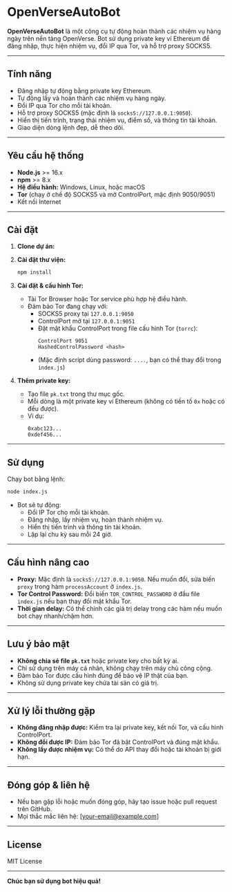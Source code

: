 # OpenVerseAutoBot

**OpenVerseAutoBot** là một công cụ tự động hoàn thành các nhiệm vụ hàng ngày trên nền tảng OpenVerse. Bot sử dụng private key ví Ethereum để đăng nhập, thực hiện nhiệm vụ, đổi IP qua Tor, và hỗ trợ proxy SOCKS5.

---

## Tính năng

- Đăng nhập tự động bằng private key Ethereum.
- Tự động lấy và hoàn thành các nhiệm vụ hàng ngày.
- Đổi IP qua Tor cho mỗi tài khoản.
- Hỗ trợ proxy SOCKS5 (mặc định là `socks5://127.0.0.1:9050`).
- Hiển thị tiến trình, trạng thái nhiệm vụ, điểm số, và thông tin tài khoản.
- Giao diện dòng lệnh đẹp, dễ theo dõi.

---

## Yêu cầu hệ thống

- **Node.js** >= 16.x
- **npm** >= 8.x
- **Hệ điều hành:** Windows, Linux, hoặc macOS
- **Tor** (chạy ở chế độ SOCKS5 và mở ControlPort, mặc định 9050/9051)
- Kết nối Internet

---

## Cài đặt

1. **Clone dự án:**

2. **Cài đặt thư viện:**
   ```bash
   npm install
   ```

3. **Cài đặt & cấu hình Tor:**
   - Tải Tor Browser hoặc Tor service phù hợp hệ điều hành.
   - Đảm bảo Tor đang chạy với:
     - SOCKS5 proxy tại `127.0.0.1:9050`
     - ControlPort mở tại `127.0.0.1:9051`
     - Đặt mật khẩu ControlPort trong file cấu hình Tor (`torrc`):
       ```
       ControlPort 9051
       HashedControlPassword <hash>
       ```
     - (Mặc định script dùng password: `....`, bạn có thể thay đổi trong `index.js`)

4. **Thêm private key:**
   - Tạo file `pk.txt` trong thư mục gốc.
   - Mỗi dòng là một private key ví Ethereum (không có tiền tố `0x` hoặc có đều được).
   - Ví dụ:
     ```
     0xabc123...
     0xdef456...
     ```

---

## Sử dụng

Chạy bot bằng lệnh:
```bash
node index.js
```

- Bot sẽ tự động:
  - Đổi IP Tor cho mỗi tài khoản.
  - Đăng nhập, lấy nhiệm vụ, hoàn thành nhiệm vụ.
  - Hiển thị tiến trình và thông tin tài khoản.
  - Lặp lại chu kỳ sau mỗi 24 giờ.

---

## Cấu hình nâng cao

- **Proxy:** Mặc định là `socks5://127.0.0.1:9050`. Nếu muốn đổi, sửa biến `proxy` trong hàm `processAccount` ở `index.js`.
- **Tor Control Password:** Đổi biến `TOR_CONTROL_PASSWORD` ở đầu file `index.js` nếu bạn thay đổi mật khẩu Tor.
- **Thời gian delay:** Có thể chỉnh các giá trị delay trong các hàm nếu muốn bot chạy nhanh/chậm hơn.

---

## Lưu ý bảo mật

- **Không chia sẻ file `pk.txt`** hoặc private key cho bất kỳ ai.
- Chỉ sử dụng trên máy cá nhân, không chạy trên máy chủ công cộng.
- Đảm bảo Tor được cấu hình đúng để bảo vệ IP thật của bạn.
- Không sử dụng private key chứa tài sản có giá trị.

---

## Xử lý lỗi thường gặp

- **Không đăng nhập được:** Kiểm tra lại private key, kết nối Tor, và cấu hình ControlPort.
- **Không đổi được IP:** Đảm bảo Tor đã bật ControlPort và đúng mật khẩu.
- **Không lấy được nhiệm vụ:** Có thể do API thay đổi hoặc tài khoản bị giới hạn.

---

## Đóng góp & liên hệ

- Nếu bạn gặp lỗi hoặc muốn đóng góp, hãy tạo issue hoặc pull request trên GitHub.
- Mọi thắc mắc liên hệ: [your-email@example.com]

---

## License

MIT License

---

**Chúc bạn sử dụng bot hiệu quả!** 